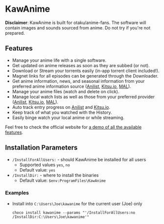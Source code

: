 # KawAnime
**Disclaimer**: KawAnime is built for otaku/anime-fans. The software will contain images and sounds sourced from anime. Do not try if you're not prepared.

## Features
* Manage your anime life with a single software.
* Get updated on anime releases as soon as they are subbed (or not).
* Download or Stream your torrents easily (in-app torrent client included!).
* Magnet links for all episodes can be generated through the Downloader.
* Get anime information, news, and seasonal information from your preferred anime information source ([Anilist](https://anilist.co), [Kitsu.io](https://Kitsu.io), [MAL](https://myanimelist.net)).
* Manage your anime files (watch and delete on click).
* Manage local watch lists as well as those from your preferred provider ([Anilist](https://anilist.co), [Kitsu.io](https://Kitsu.io), [MAL](https://myanimelist.net)).
* Auto track entry progress on [Anilist](https://anilist.co) and [Kitsu.io](https://Kitsu.io).
* Keep track of what you watched with the History.
* Easily binge watch your local anime or while streaming.

Feel free to check the official website for [a demo of all the available features](https://kawanime.com/#features).


## Installation Parameters
* `/InstallForAllUsers:` - should KawAnime be installed for all users
    - Supported values `yes`, `no`
    - Default value: `yes`
* `/InstallDir:` - where to install the binaries
    - Default value: `$env:ProgramFiles\KawAnime`

### Examples
* Install into `C:\Users\Joe\kawanime` for the current user (Joe) only
    ```
    choco install kawanime --params "'/InstallForAllUsers:no /InstallDir:C:\Users\Joe\kawanime'"
    ```